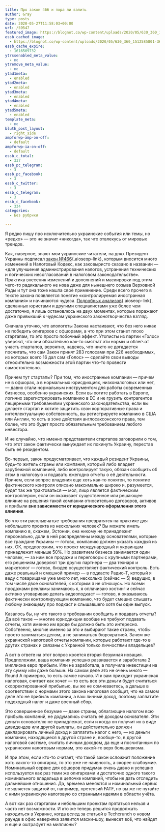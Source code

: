 ```yaml
---
title: Про закон 466 и пора ли валить
author: Gray
type: posts
date: 2020-05-27T11:58:03+00:00
url: /59547
featured_image: https://blognot.co/wp-content/uploads/2020/05/630_360_1512585801-3666.jpeg
essb_cached_image:
  - https://blognot.co/wp-content/uploads/2020/05/630_360_1512585801-3666.jpeg
essb_cache_expire:
  - 1616509732
ytrssenabled_meta_value:
  - no
ytremove_meta_value:
  - no
ytad1meta:
  - enabled
ytad2meta:
  - enabled
ytad3meta:
  - enabled
ytad4meta:
  - enabled
ytad5meta:
  - enabled
template_meta:
  - no
bluth_post_layout:
  - right_side
ampforwp-amp-on-off:
  - default
ampforwp-ia-on-off:
  - default
essb_c_total:
  - 337
essb_pc_telegram:
  - 3
essb_pc_facebook:
  - 3
essb_c_twitter:
  - 3
essb_c_telegram:
  - 3
essb_c_facebook:
  - 334
categories:
  - Без рубрики

---
```








Я редко пишу про исключительно украинские события или темы, но «редко» — это не значит «никогда», так что отвлекусь от мировых трендов.

Как, наверное, знают мои украинские читатели, на днях Президент Украины подписал [закон №466][1]{.aioseop-link}, которым вносится много изменений в Налоговый Кодекс, как заковыристо сказано в названии — «для улучшения администрирования налогов, устранения технических и логических несогласований в налоговом законодательстве». Практика внесения изменений и дополнений и маскировки под этим чего-то радикального не нова даже для нынешнего созыва Верховной Рады и тут она тоже нашла своё применение. Среди всего прочего в тексте закона появляется понятие «контролируемая иностранная компания» и начинаются чудеса. [Подробных анализов][2]{.aioseop-link}, сделанных юристами и другими специалистами уже более чем достаточно, я лишь остановлюсь на двух моментах, которые поражают даже привыкший к чудесам украинского законотворчества взгляд.

Сначала уточню, что апологеты Закона настаивают, что без него никак не победить олигархов с офшорами, а что при этом станет плохо стартапам, то это просто побочный эффект. Утописты из партии «Голос» уверяют, что они обязательно как-то смягчат эти нормы и облегчат участь стартапов, вероятно, надеясь, что никто не догадается посчитать, что сам Закон принят 283 голосами при 226 необходимых, из которых всего 16 дал сам «Голос» — сделайте свои выводы относительно возможности этой партии что-то провести самостоятельно.

Причем тут стартапы? При том, что иностранные компании — причем не в офшорах, а в нормальных юрисдикциях, низконалоговых или нет, — давно стали нормальным инструментом для работы современных бизнесов, особенно украинских. Если вы хотите работать в Европе, логично зарегистрировать компанию в ЕС и не грузить контрагентов пещерными требованиями украинского законодательства, если вы делаете стартап и хотите защитить свои корпоративные права и интеллектуальную собственность, вы регистрируете компанию в США или Англии, то есть в зоне действия англосаксонского права, тем более, что это будет просто обязательным требованием любого инвестора.

И не случайно, что именно представители стартапов заговорили о том, что этот закон фактически вынуждает их покинуть Украину, перестав быть её резидентом.

Во-первых, закон предусматривает, что каждый резидент Украины, будь-то житель страны или компания, который либо владеет зарубежной компанией, либо контролирует такую, обязан сообщить об этом в налоговую и подавать ежегодно отчеты о её деятельности. Причем, если вопрос владения еще хоть как-то понятен, то понятие фактического контроля описано максимально широко и, разумеется, будет так же трактоваться — мол, лицо является фактическим контроллером, если он оказывает существенное или решающее влияние на решения такой компании относительно договоров, активов и прибыли **вне зависимости от юридического оформления этого влияния**.

Во что эти расплывчатые требования превратятся на практике для небольшого проекта из нескольких человек? Вы можете иметь компанию в, скажем, Эстонии, она никому не принадлежит персонально, доли в ней распределены между основателями, которые все граждане Украины — готово, компанию должен указать каждый из них. ОК, предположим, что проект международный и украинцам принадлежит меньше 50%. Но развитием бизнеса занимается один человек, — за ним все продажи и переговоры с крупными партнерами, его решениям доверяют три других партнера — два технаря и маркетолог — готово, биздев осуществляет фактический контроль. Есть даже реальный и смешной пример — в подкасте Радио-Т, который я веду с товарищами уже много лет, несколько (сейчас —&nbsp;5) ведущих, в том числе двое основателей, к которым я не отношусь. Но всеми продажами рекламы занимаюсь я, я оплачиваю хостинг и сейчас активно уговариваю делать видеоподкаст — готово, я оказываюсь фактически контролирующим компанию, что будет смешно слышать любому знающему про подкаст и слышавшего хотя бы один выпуск.

Казалось бы, ну что такого в требовании сообщить и подавать отчеты? Да всё такое —&nbsp;многие юрисдикции вообще не требуют подавать отчеты, хотя именно им вроде бы должно быть это интересно. Собственно, многие именно за это и выбирают такие страны, чтобы просто заниматься делом, а не заниматься бюрократией. Зачем же украинской налоговой отчеты компании, которые работают где-то в других странах и связаны с Украиной только личностями владельцев?

А вот в ответе на этот вопрос кроется вторая безумная новация. Предположим, ваша компания успешно развивается и заработала 2 миллиона евро прибыли. Или не заработала, а получила инвестиции на эту сумму или даже больше. На самом деле это не очень много — Round A примерно, то есть самое начало. И к вам приходит украинская налоговая, считает как хочет —&nbsp;то есть все эти деньги будут считаться скорректированной прибылью, вы же не сомневаетесь, а дальше в соответствии с нормами этого закона налоговая сообщит, что на самом деле это не прибыль компании, а ваш личный доход, поэтому заплатите подоходный налог и даже военный сбор.

Это совершенное безумие — даже страны, облагающие налогом всю прибыль компаний, не додумались считать её доходом основателя. Эти деньги основателю не принадлежат, если и когда он получит их в виде дивидендов или другой выплаты, он действительно должен декларировать личный доход и заплатить налог с него, — но деньги компании, находящиеся в другой стране и, вообще-то, в другой налоговой системе, считать личным доходом, да еще и посчитанным по украинским налоговым нормам, это какой-то верх большевизма.

И при этом, если кто-то считает, что такой закон осложнит положение хоть какого-то олигарха, то это уже не наивность, а скорее слабоумие. Номинальный сервис для офшоров придуман очень давно и успешно используется как раз теми же олигархами и достаточно одного такого номинального владельца в цепочке компаний, чтобы не дать отследить дальнейшие отношения. Да, времена меняются и номинальный сервис не является защитой от, например, претензий FATF, но вы же не путайте с ними украинскую налоговую со странными идеями в области учёта.

А вот как раз стартапам и небольшим проектам прятаться нельзя и часто нет возможности. И кто же теперь решится продолжать находиться в Украине, когда вслед за статьей в Techcrunch о новом раунде в офис наверняка заявится маски-шоу, вынесет всё, что найдет и еще и оштрафует на миллионы?

 [1]: http://www.golos.com.ua/documents/220520.pdf
 [2]: https://ain.ua/2020/05/26/startaperov-oblozhili-nalogom/